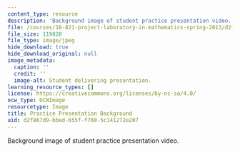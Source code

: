 ```yaml
---
content_type: resource
description: 'Background image of student practice presentation video. '
file: /courses/18-821-project-laboratory-in-mathematics-spring-2013/d2f867d9bbed655ff7605c141272e207_MIT18_821S13_prac_pres_bg.jpg
file_size: 119828
file_type: image/jpeg
hide_download: true
hide_download_original: null
image_metadata:
  caption: ''
  credit: ''
  image-alt: Student delivering presentation.
learning_resource_types: []
license: https://creativecommons.org/licenses/by-nc-sa/4.0/
ocw_type: OCWImage
resourcetype: Image
title: Practice Presentation Background
uid: d2f867d9-bbed-655f-f760-5c141272e207
---
```

Background image of student practice presentation video. 